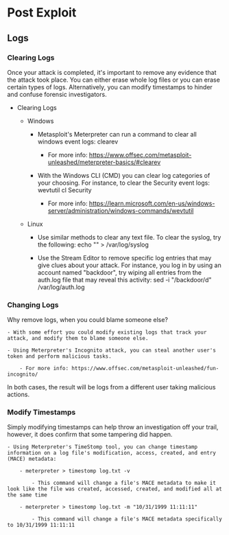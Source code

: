 # Post Exploit

## Logs

### Clearing Logs

Once your attack is completed, it's important to remove any evidence that the attack took place. You can either erase whole log files or you can erase certain types of logs. Alternatively, you can modify timestamps to hinder and confuse forensic investigators.

- Clearing Logs

    - Windows

        - Metasploit's Meterpreter can run a command to clear all windows event logs: clearev

            - For more info: https://www.offsec.com/metasploit-unleashed/meterpreter-basics/#clearev

        - With the Windows CLI (CMD) you can clear log categories of your choosing. For instance, to clear the Security event logs: wevtutil cl Security

            - For more info: https://learn.microsoft.com/en-us/windows-server/administration/windows-commands/wevtutil

    - Linux

        - Use similar methods to clear any text file. To clear the syslog, try the following: echo "" > /var/log/syslog

        - Use the Stream Editor to remove specific log entries that may give clues about your attack. For instance, you log in by using an account named "backdoor", try wiping all entries from the auth.log file that may reveal this activity: sed -i "/backdoor/d" /var/log/auth.log

### Changing Logs

Why remove logs, when you could blame someone else?

    - With some effort you could modify existing logs that track your attack, and modify them to blame someone else.

    - Using Meterpreter's Incognito attack, you can steal another user's token and perform malicious tasks.

        - For more info: https://www.offsec.com/metasploit-unleashed/fun-incognito/

In both cases, the result will be logs from a different user taking malicious actions.

### Modify Timestamps

Simply modifying timestamps can help throw an investigation off your trail, however, it does confirm that some tampering did happen.

    - Using Meterpreter's TimeStomp tool, you can change timestamp information on a log file's modification, access, created, and entry (MACE) metadata: 
    
        - meterpreter > timestomp log.txt -v

            - This command will change a file's MACE metadata to make it look like the file was created, accessed, created, and modified all at the same time

        - meterpreter > timestomp log.txt -m "10/31/1999 11:11:11"

            - This command will change a file's MACE metadata specifically to 10/31/1999 11:11:11
